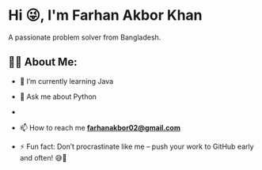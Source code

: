 # Hi 😜, I'm Farhan Akbor Khan

A passionate problem solver from Bangladesh.


## 👨‍💻 About Me:

- 🌱 I’m currently learning Java
  
- 💬 Ask me about Python
- 
- 📫 How to reach me **farhanakbor02@gmail.com**
  
- ⚡ Fun fact: Don’t procrastinate like me – push your work to GitHub early and often! 😅🚀





